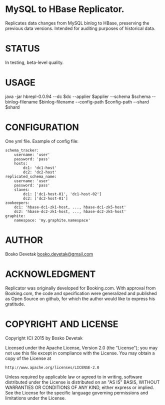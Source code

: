 # MySQL to HBase Replicator.
Replicates data changes from MySQL binlog to HBase, preserving the previous data versions. Intended
for auditing purposes of historical data.

# STATUS
In testing, beta-level quality.

# USAGE
java -jar hbrepl-0.0.94 --dc $dc --applier $applier --schema $schema --binlog-filename $binlog-filename --config-path $config-path --shard $shard

# CONFIGURATION
One yml file. Example of config file:

    schema_tracker:
        username: 'user'
        password: 'pass'
        hosts:
            dc1: 'dc1-host'
            dc2: 'dc2-host'
    replicated_schema_name:
        username: 'user'
        password: 'pass'
        slaves:
            dc1: ['dc1-host-01', 'dc1-host-02']
            dc2: ['dc2-host-01']
    zookeepers:
        dc1: 'hbase-dc1-zk1-host, ..., hbase-dc1-zk5-host'
        dc2: 'hbase-dc2-zk1-host, ..., hbase-dc2-zk5-host'
    graphite:
        namespace: 'my.graphite.namespace'

# AUTHOR
Bosko Devetak <bosko.devetak@gmail.com>

# ACKNOWLEDGMENT
Replicator was originally developed for Booking.com. With approval from Booking.com, the code and specification were generalized and published as Open Source on github, for which the author would like to express his gratitude.

# COPYRIGHT AND LICENSE
Copyright (C) 2015 by Bosko Devetak

Licensed under the Apache License, Version 2.0 (the "License");
you may not use this file except in compliance with the License.
You may obtain a copy of the License at

    http://www.apache.org/licenses/LICENSE-2.0

Unless required by applicable law or agreed to in writing, software
distributed under the License is distributed on an "AS IS" BASIS,
WITHOUT WARRANTIES OR CONDITIONS OF ANY KIND, either express or implied.
See the License for the specific language governing permissions and
limitations under the License.

